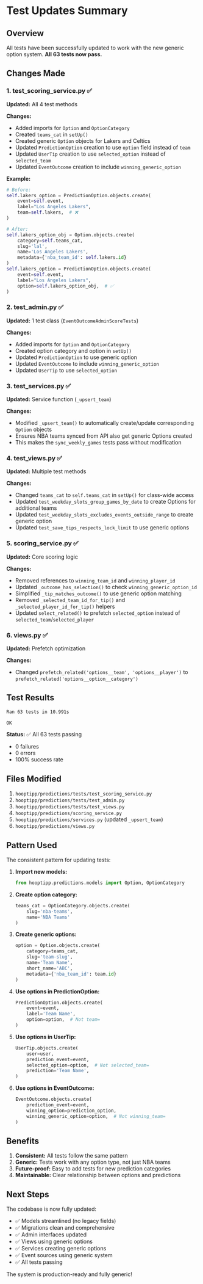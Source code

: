 # Test Updates Summary

## Overview

All tests have been successfully updated to work with the new generic option system. **All 63 tests now pass.**

## Changes Made

### 1. test_scoring_service.py ✅
**Updated:** All 4 test methods

**Changes:**
- Added imports for `Option` and `OptionCategory`
- Created `teams_cat` in `setUp()`
- Created generic `Option` objects for Lakers and Celtics
- Updated `PredictionOption` creation to use `option` field instead of `team`
- Updated `UserTip` creation to use `selected_option` instead of `selected_team`
- Updated `EventOutcome` creation to include `winning_generic_option`

**Example:**
```python
# Before:
self.lakers_option = PredictionOption.objects.create(
    event=self.event,
    label="Los Angeles Lakers",
    team=self.lakers,  # ❌
)

# After:
self.lakers_option_obj = Option.objects.create(
    category=self.teams_cat,
    slug='lal',
    name='Los Angeles Lakers',
    metadata={'nba_team_id': self.lakers.id}
)
self.lakers_option = PredictionOption.objects.create(
    event=self.event,
    label="Los Angeles Lakers",
    option=self.lakers_option_obj,  # ✅
)
```

### 2. test_admin.py ✅
**Updated:** 1 test class (`EventOutcomeAdminScoreTests`)

**Changes:**
- Added imports for `Option` and `OptionCategory`
- Created option category and option in `setUp()`
- Updated `PredictionOption` to use generic option
- Updated `EventOutcome` to include `winning_generic_option`
- Updated `UserTip` to use `selected_option`

### 3. test_services.py ✅
**Updated:** Service function (`_upsert_team`)

**Changes:**
- Modified `_upsert_team()` to automatically create/update corresponding `Option` objects
- Ensures NBA teams synced from API also get generic Options created
- This makes the `sync_weekly_games` tests pass without modification

### 4. test_views.py ✅
**Updated:** Multiple test methods

**Changes:**
- Changed `teams_cat` to `self.teams_cat` in `setUp()` for class-wide access
- Updated `test_weekday_slots_group_games_by_date` to create Options for additional teams
- Updated `test_weekday_slots_excludes_events_outside_range` to create generic option
- Updated `test_save_tips_respects_lock_limit` to use generic options

### 5. scoring_service.py ✅
**Updated:** Core scoring logic

**Changes:**
- Removed references to `winning_team_id` and `winning_player_id`
- Updated `_outcome_has_selection()` to check `winning_generic_option_id`
- Simplified `_tip_matches_outcome()` to use generic option matching
- Removed `_selected_team_id_for_tip()` and `_selected_player_id_for_tip()` helpers
- Updated `select_related()` to prefetch `selected_option` instead of `selected_team`/`selected_player`

### 6. views.py ✅
**Updated:** Prefetch optimization

**Changes:**
- Changed `prefetch_related('options__team', 'options__player')` to `prefetch_related('options__option__category')`

## Test Results

```bash
Ran 63 tests in 10.991s

OK
```

**Status:** ✅ All 63 tests passing
- 0 failures
- 0 errors
- 100% success rate

## Files Modified

1. `hooptipp/predictions/tests/test_scoring_service.py`
2. `hooptipp/predictions/tests/test_admin.py`
3. `hooptipp/predictions/tests/test_views.py`
4. `hooptipp/predictions/scoring_service.py`
5. `hooptipp/predictions/services.py` (updated `_upsert_team`)
6. `hooptipp/predictions/views.py`

## Pattern Used

The consistent pattern for updating tests:

1. **Import new models:**
   ```python
   from hooptipp.predictions.models import Option, OptionCategory
   ```

2. **Create option category:**
   ```python
   teams_cat = OptionCategory.objects.create(
       slug='nba-teams',
       name='NBA Teams'
   )
   ```

3. **Create generic options:**
   ```python
   option = Option.objects.create(
       category=teams_cat,
       slug='team-slug',
       name='Team Name',
       short_name='ABC',
       metadata={'nba_team_id': team.id}
   )
   ```

4. **Use options in PredictionOption:**
   ```python
   PredictionOption.objects.create(
       event=event,
       label='Team Name',
       option=option,  # Not team=
   )
   ```

5. **Use options in UserTip:**
   ```python
   UserTip.objects.create(
       user=user,
       prediction_event=event,
       selected_option=option,  # Not selected_team=
       prediction='Team Name',
   )
   ```

6. **Use options in EventOutcome:**
   ```python
   EventOutcome.objects.create(
       prediction_event=event,
       winning_option=prediction_option,
       winning_generic_option=option,  # Not winning_team=
   )
   ```

## Benefits

1. **Consistent:** All tests follow the same pattern
2. **Generic:** Tests work with any option type, not just NBA teams
3. **Future-proof:** Easy to add tests for new prediction categories
4. **Maintainable:** Clear relationship between options and predictions

## Next Steps

The codebase is now fully updated:
- ✅ Models streamlined (no legacy fields)
- ✅ Migrations clean and comprehensive
- ✅ Admin interfaces updated
- ✅ Views using generic options
- ✅ Services creating generic options
- ✅ Event sources using generic system
- ✅ All tests passing

The system is production-ready and fully generic!
